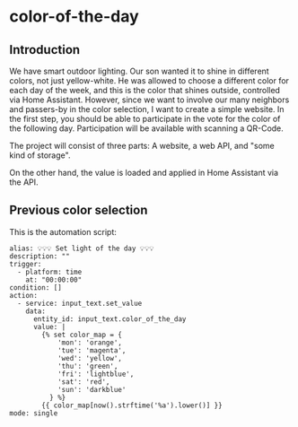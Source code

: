 # color-of-the-day


## Introduction

We have smart outdoor lighting. Our son wanted it to shine in different colors, not just yellow-white. He was allowed to choose a different color for each day of the week, and this is the color that shines outside, controlled via Home Assistant. However, since we want to involve our many neighbors and passers-by in the color selection, I want to create a simple website. In the first step, you should be able to participate in the vote for the color of the following day. Participation will be available with scanning a QR-Code.

The project will consist of three parts: A website, a web API, and "some kind of storage".

On the other hand, the value is loaded and applied in Home Assistant via the API.

## Previous color selection

This is the automation script:

```[yaml]
alias: 💡💡💡 Set light of the day 💡💡💡
description: ""
trigger:
  - platform: time
    at: "00:00:00"
condition: []
action:
  - service: input_text.set_value
    data:
      entity_id: input_text.color_of_the_day
      value: |
        {% set color_map = {
            'mon': 'orange',
            'tue': 'magenta',
            'wed': 'yellow',
            'thu': 'green',
            'fri': 'lightblue',
            'sat': 'red',
            'sun': 'darkblue'
          } %}
        {{ color_map[now().strftime('%a').lower()] }}
mode: single
```